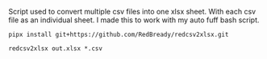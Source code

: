 Script used to convert multiple csv files into one xlsx sheet. With each csv file as an individual sheet. I made this to work with my auto fuff bash script.
```
pipx install git+https://github.com/RedBready/redcsv2xlsx.git
```


```
redcsv2xlsx out.xlsx *.csv
```
